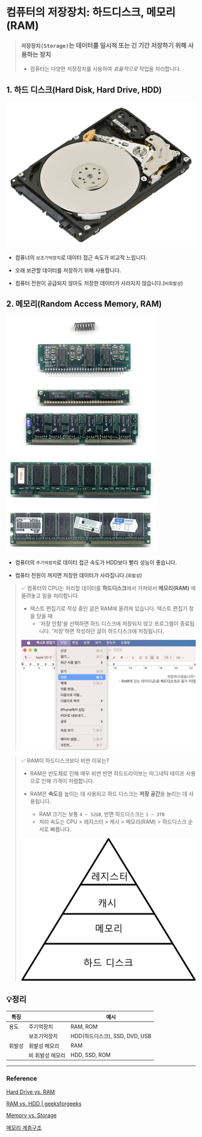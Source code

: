 # 컴퓨터의 저장장치: 하드디스크, 메모리(RAM)

> ### `저장장치(Storage)`는 데이터를 일시적 또는 긴 기간 저장하기 위해 사용하는 장치
> * 컴퓨터는 다양한 저장장치를 사용하여 *효율적으로* 작업을 처리합니다. 


## 1. 하드 디스크(Hard Disk, Hard Drive, HDD)
  
  ![HDD](./CS_Image/HDD.jpeg)

  * 컴퓨너의 `보조기억장치`로 데이터 접근 속도가 비교적 느립니다. 
  
  * 오래 보관할 데이터를 저장하기 위해 사용합니다. 
  * 컴퓨터 전원이 공급되지 않아도 저장한 데이터가 사라지지 않습니다.(`비휘발성`)

  
## 2. 메모리(Random Access Memory, RAM)

  ![RAM](./CS_Image/RAM.jpeg)

  * 컴퓨터의 `주기억장치`로 데이터 접근 속도가 HDD보다 빨라 성능이 좋습니다.
  
  * 컴퓨터 전원이 꺼지면 저장한 데이터가 사라집니다.(`휘발성`)
  
  
  > ✅ 컴퓨터의 CPU는 처리할 데이터를 **하드디스크**에서 가져와서 **메모리(RAM)** 에 올려놓고 일을 처리합니다. 
  >
  > * 텍스트 편집기로 작성 중인 글은 RAM에 올려져 있습니다. 텍스트 편집기 창을 닫을 때 
  >   * '저장 안함'을 선택하면 하드 디스크에 저장되지 않고 프로그램이 종료됩니다. '저장'하면 작성하던 글이 하드디스크에 저장됩니다. 
  > 
  > ![save](./CS_Image/save.png)


  > ✅ RAM이 하드디스크보다 비싼 이유는?
  > 
  > * RAM은 반도체로 인해 매우 비싼 반면 하드드라이브는 마그네틱 테이프 사용으로 인해 가격이 저렴합니다.
  >   
  > * RAM은 **속도**를 높이는 데 사용되고 하드 디스크는 **저장 공간**을 늘리는 데 사용됩니다. 
  >   * RAM 크기는 보통 `4 ~ 32GB`, 반면 하드디스크는 `1 ~ 3TB`
  >   * 처리 속도는 CPU > 레지스터 > 캐시 > 메모리(RAM) > 하드디스크 순서로 빠릅니다. 
  >
  > ![Memory Hierarchy](./CS_Image/memory-hierarchy.png)
  

## 💡정리
  |특징   |   |예시|
  |------|---|---|
  |용도|주기억장치|RAM, ROM|
  |   |보조기억장치|HDD(하드디스크), SSD, DVD, USB|
  |휘발성|휘발성 메모리|RAM|
  |     |비 휘발성 메모리|HDD, SSD, ROM|


***

### Reference

[Hard Drive vs. RAM](https://www.educba.com/hard-drive-vs-ram/)

[RAM vs. HDD | geeksforgeeks](https://www.geeksforgeeks.org/difference-between-random-access-memory-ram-and-hard-disk-drive-hdd/)

[Memory vs. Storage](https://www.enterprisestorageforum.com/hardware/memory-vs-storage/)

[메모리 계층구조](https://diveintosystems.org/antora/diveintosystems/1.0/MemHierarchy/mem_hierarchy.html)

